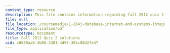 ```yaml
---
content_type: resource
description: This file contains information regarding fall 2012 quiz 2 solutions.
file: null
file_location: /coursemedia/1-264j-database-internet-and-systems-integration-technologies-fall-2013/c8689aa63b8633814d9538bc88d2fe47_MIT1_264JF13_F12_Q2_sol.pdf
file_type: application/pdf
resourcetype: Document
title: Fall 2012 Quiz 2 solutions
uid: c8689aa6-3b86-3381-4d95-38bc88d2fe47
---
```

